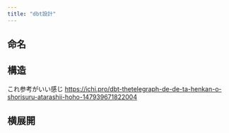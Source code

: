 ```yaml
---
title: "dbt設計"
---
```




## 命名



## 構造

これ参考がいい感じ
https://ichi.pro/dbt-thetelegraph-de-de-ta-henkan-o-shorisuru-atarashii-hoho-147939671822004

## 横展開
